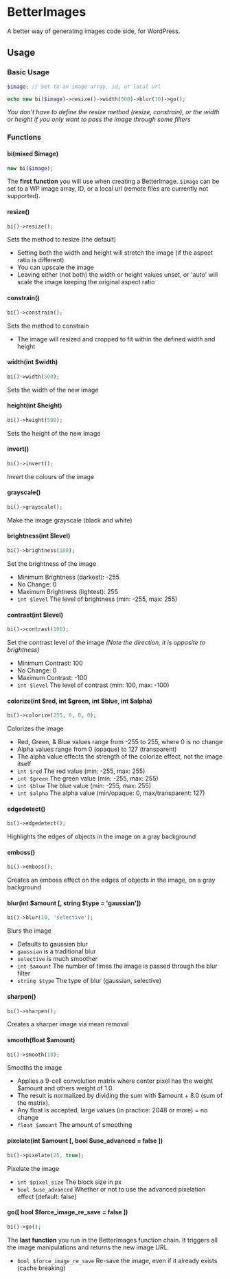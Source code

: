 # BetterImages
A better way of generating images code side, for WordPress.

## Usage
### Basic Usage
```php
$image; // Set to an image array, id, or local url

echo new bi($image)->resize()->width(500)->blur(10)->go();
```

*You don't have to define the resize method (resize, constrain), or the width or height if you only want to pass the image through some filters*

### Functions

#### bi(mixed $image)
```php
new bi($image);
```

The **first function** you will use when creating a BetterImage. ```$image``` can be set to a WP image array, ID, or a local url (remote files are currently not supported).


#### resize()
```php
bi()->resize();
```

Sets the method to resize (the default)

* Setting both the width and height will stretch the image (if the aspect ratio is different)
* You can upscale the image
* Leaving either (not both) the width or height values unset, or 'auto' will scale the image keeping the original aspect ratio


#### constrain()
```php
bi()->constrain();
```

Sets the method to constrain

* The image will resized and cropped to fit within the defined width and height


#### width(int $width)
```php
bi()->width(500);
```

Sets the width of the new image


#### height(int $height)
```php
bi()->height(500);
```

Sets the height of the new image


#### invert()
```php
bi()->invert();
```

Invert the colours of the image


#### grayscale()
```php
bi()->grayscale();
```

Make the image grayscale (black and white)


#### brightness(int $level)
```php
bi()->brightness(100);
```

Set the brightness of the image

* Minimum Brightness (darkest): -255
* No Change: 0
* Maximum Brightness (lightest): 255
* ```int $level``` The level of brightness (min: -255, max: 255)


#### contrast(int $level)
```php
bi()->contrast(100);
```

Set the contrast level of the image *(Note the direction, it is opposite to brightness)*

* Minimum Contrast: 100
* No Change: 0
* Maximum Contrast: -100
* ```int $level``` The level of contrast (min: 100, max: -100)


#### colorize(int $red, int $green, int $blue, int $alpha)
```php
bi()->colorize(255, 0, 0, 0);
```

Colorizes the image

* Red, Green, & Blue values range from -255 to 255, where 0 is no change
* Alpha values range from 0 (opaque) to 127 (transparent)
* The alpha value effects the strength of the colorize effect, not the image itself
* ```int $red``` The red value (min: -255, max: 255)
* ```int $green``` The green value (min: -255, max: 255)
* ```int $blue``` The blue value (min: -255, max: 255)
* ```int $alpha``` The alpha value (min/opaque: 0, max/transparent: 127)


#### edgedetect()
```php
bi()->edgedetect();
```

Highlights the edges of objects in the image on a gray background


#### emboss()
```php
bi()->emboss();
```

Creates an emboss effect on the edges of objects in the image, on a gray background


#### blur(int $amount [, string $type = 'gaussian'])
```php
bi()->blur(10, 'selective');
```

Blurs the image

* Defaults to gaussian blur
* ```gaussian``` is a traditional blur
* ```selective``` is much smoother
* ```int $amount``` The number of times the image is passed through the blur filter
* ```string $type``` The type of blur (gaussian, selective)


#### sharpen()
```php
bi()->sharpen();
```

Creates a sharper image via mean removal


#### smooth(float $amount)
```php
bi()->smooth(10);
```

Smooths the image

* Applies a 9-cell convolution matrix where center pixel has the weight $amount and others weight of 1.0.
* The result is normalized by dividing the sum with $amount + 8.0 (sum of the matrix).
* Any float is accepted, large values (in practice: 2048 or more) = no change
* ```float $amount``` The amount of smoothing


#### pixelate(int $amount [, bool $use_advanced = false ])
```php
bi()->pixelate(25, true);
```

Pixelate the image

* ```int $pixel_size``` The block size in px
* ```bool $use_advanced``` Whether or not to use the advanced pixelation effect (default: false)


#### go([ bool $force_image_re_save = false ])
```php
bi()->go();
```

The **last function** you run in the BetterImages function chain. It triggers all the image manipulations and returns the new image URL.

* ```bool $force_image_re_save``` Re-save the image, even if it already exists (cache breaking)